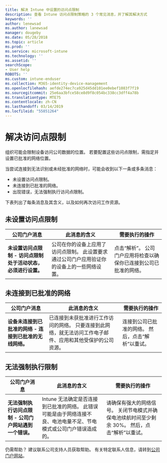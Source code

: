 ```yaml
---
title: 解决 Intune 中设置的访问点限制
description: 查看 Intune 访问点限制策略的 3 个常见消息，并了解其解决方式
keywords: ''
author: lenewsad
ms.author: lanewsad
manager: dougeby
ms.date: 05/28/2018
ms.topic: article
ms.prod: ''
ms.service: microsoft-intune
ms.technology: ''
ms.assetid: ''
searchScope:
- User help
ROBOTS: ''
ms.custom: intune-enduser
ms.collection: M365-identity-device-management
ms.openlocfilehash: aefde274ec7ca925d45dd101ee0ebef1083f7f19
ms.sourcegitcommit: 25e6aa3bfce58ce8d9f8c054bc338cc3dff4a78b
ms.translationtype: MTE75
ms.contentlocale: zh-CN
ms.lasthandoff: 03/14/2019
ms.locfileid: "55851264"
---
```

# <a name="resolve-access-point-restrictions"></a>解决访问点限制

组织可能会限制设备访问公司数据的位置。
若要配置这些访问点限制，需指定并设置已批准的网络位置。  

当尝试连接到无法识别或未经批准的网络时，可能会收到以下一条或多条消息：

* 未设置访问点限制。
* 未连接到已批准的网络。
* 出现错误，无法强制执行访问点限制。

 下表列出了每条消息及其含义，以及如何再次访问工作资源。

## <a name="access-point-restrictions-not-set-up"></a>未设置访问点限制  
| 公司门户消息 | 此消息的含义 | 需要执行的操作                                                               
|------------------------|--------------------------|--------------------------|
| **未设置访问点限制 - 访问点限制处于活动状态，必须进行设置。** | 公司在你的设备上应用了访问点限制。 此设置要求通过公司门户应用验证你的设备上的一些网络设置。 | 点击“解析”。 公司门户应用将检查以确保你已连接到公司已批准的网络。 |

## <a name="not-connected-to-an-approved-network"></a>未连接到已批准的网络  

| 公司门户消息 | 此消息的含义 | 需要执行的操作                                                                   
|------------------------|-----------------------------------|--------------------------|
| **设备未连接到已批准的网络 - 连接到已批准的无线网络。** | 已连接到未获批准进行工作访问的网络。 只要连接到此网络，就无法访问工作电子邮件、应用和其他受保护的公司资源。 | 连接到公司已批准的网络。 然后，点击“解析”以重试。 |

## <a name="restrictions-couldnt-be-enforced"></a>无法强制执行限制  

| 公司门户消息 | 此消息的含义 | 需要执行的操作                                                                      
|------------------------|-----------------------------------|--------------------------|
| **无法强制执行访问点限制 - 公司门户网站遇到一个错误。** | Intune 无法确定是否连接到已批准的网络。 此错误可能是由于网络连接不良、电池电量不足、节电模式或公司门户错误造成的。 | 请确保有强大的网络信号。 关闭节电模式并确保电池续航时间至少剩余 30%。 然后，点击“解析”以重试。 

仍需帮助？ 建议联系公司支持人员获取帮助。 有关特定联系人信息，请转到[公司门户网站](https://portal.manage.microsoft.com/#HelpDeskDialog)。
